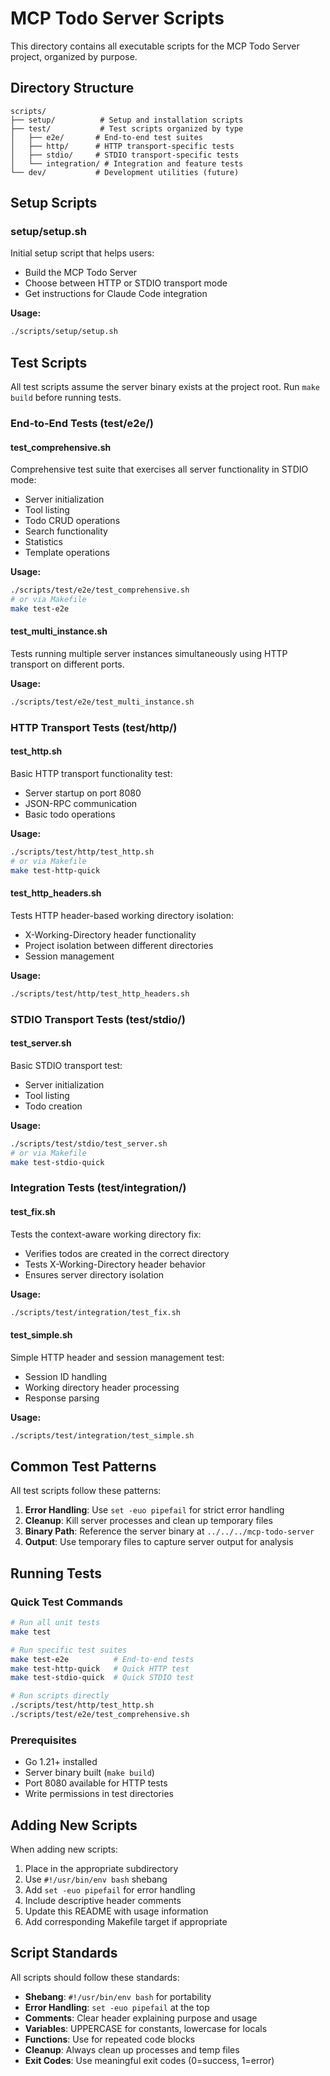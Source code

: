 # MCP Todo Server Scripts

This directory contains all executable scripts for the MCP Todo Server project, organized by purpose.

## Directory Structure

```
scripts/
├── setup/          # Setup and installation scripts
├── test/           # Test scripts organized by type
│   ├── e2e/       # End-to-end test suites
│   ├── http/      # HTTP transport-specific tests
│   ├── stdio/     # STDIO transport-specific tests
│   └── integration/ # Integration and feature tests
└── dev/           # Development utilities (future)
```

## Setup Scripts

### setup/setup.sh
Initial setup script that helps users:
- Build the MCP Todo Server
- Choose between HTTP or STDIO transport mode
- Get instructions for Claude Code integration

**Usage:**
```bash
./scripts/setup/setup.sh
```

## Test Scripts

All test scripts assume the server binary exists at the project root. Run `make build` before running tests.

### End-to-End Tests (test/e2e/)

#### test_comprehensive.sh
Comprehensive test suite that exercises all server functionality in STDIO mode:
- Server initialization
- Tool listing
- Todo CRUD operations
- Search functionality
- Statistics
- Template operations

**Usage:**
```bash
./scripts/test/e2e/test_comprehensive.sh
# or via Makefile
make test-e2e
```

#### test_multi_instance.sh
Tests running multiple server instances simultaneously using HTTP transport on different ports.

**Usage:**
```bash
./scripts/test/e2e/test_multi_instance.sh
```

### HTTP Transport Tests (test/http/)

#### test_http.sh
Basic HTTP transport functionality test:
- Server startup on port 8080
- JSON-RPC communication
- Basic todo operations

**Usage:**
```bash
./scripts/test/http/test_http.sh
# or via Makefile
make test-http-quick
```

#### test_http_headers.sh
Tests HTTP header-based working directory isolation:
- X-Working-Directory header functionality
- Project isolation between different directories
- Session management

**Usage:**
```bash
./scripts/test/http/test_http_headers.sh
```

### STDIO Transport Tests (test/stdio/)

#### test_server.sh
Basic STDIO transport test:
- Server initialization
- Tool listing
- Todo creation

**Usage:**
```bash
./scripts/test/stdio/test_server.sh
# or via Makefile
make test-stdio-quick
```

### Integration Tests (test/integration/)

#### test_fix.sh
Tests the context-aware working directory fix:
- Verifies todos are created in the correct directory
- Tests X-Working-Directory header behavior
- Ensures server directory isolation

**Usage:**
```bash
./scripts/test/integration/test_fix.sh
```

#### test_simple.sh
Simple HTTP header and session management test:
- Session ID handling
- Working directory header processing
- Response parsing

**Usage:**
```bash
./scripts/test/integration/test_simple.sh
```

## Common Test Patterns

All test scripts follow these patterns:

1. **Error Handling**: Use `set -euo pipefail` for strict error handling
2. **Cleanup**: Kill server processes and clean up temporary files
3. **Binary Path**: Reference the server binary at `../../../mcp-todo-server`
4. **Output**: Use temporary files to capture server output for analysis

## Running Tests

### Quick Test Commands
```bash
# Run all unit tests
make test

# Run specific test suites
make test-e2e          # End-to-end tests
make test-http-quick   # Quick HTTP test
make test-stdio-quick  # Quick STDIO test

# Run scripts directly
./scripts/test/http/test_http.sh
./scripts/test/e2e/test_comprehensive.sh
```

### Prerequisites
- Go 1.21+ installed
- Server binary built (`make build`)
- Port 8080 available for HTTP tests
- Write permissions in test directories

## Adding New Scripts

When adding new scripts:

1. Place in the appropriate subdirectory
2. Use `#!/usr/bin/env bash` shebang
3. Add `set -euo pipefail` for error handling
4. Include descriptive header comments
5. Update this README with usage information
6. Add corresponding Makefile target if appropriate

## Script Standards

All scripts should follow these standards:

- **Shebang**: `#!/usr/bin/env bash` for portability
- **Error Handling**: `set -euo pipefail` at the top
- **Comments**: Clear header explaining purpose and usage
- **Variables**: UPPERCASE for constants, lowercase for locals
- **Functions**: Use for repeated code blocks
- **Cleanup**: Always clean up processes and temp files
- **Exit Codes**: Use meaningful exit codes (0=success, 1=error)